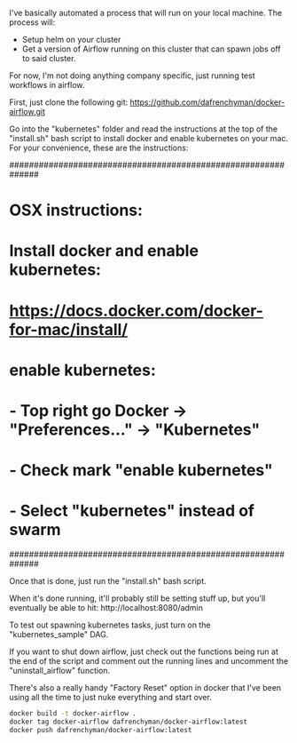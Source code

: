 
I've basically automated a process that will run on your local machine. The process will:

- Setup helm on your cluster
- Get a version of Airflow running on this cluster that can spawn jobs off to said cluster.

For now, I'm not doing anything company specific, just running test workflows in airflow.

First, just clone the following git: https://github.com/dafrenchyman/docker-airflow.git

Go into the "kubernetes" folder and read the instructions at the top of the "install.sh" bash script to install docker and enable kubernetes on your mac. For your convenience, these are the instructions:

##############################################################
# OSX instructions:
# Install docker and enable kubernetes:
#
# https://docs.docker.com/docker-for-mac/install/
#
# enable kubernetes:
# - Top right go Docker -> "Preferences..." -> "Kubernetes"
#   - Check mark "enable kubernetes"
#   - Select "kubernetes" instead of swarm
##############################################################

Once that is done, just run the "install.sh" bash script.

When it's done running, it'll probably still be setting stuff up, but you'll eventually be able to hit: http://localhost:8080/admin

To test out spawning kubernetes tasks, just turn on the "kubernetes_sample" DAG. 

If you want to shut down airflow, just check out the functions being run at the end of the script and comment out the running lines and uncomment the "uninstall_airflow" function.

There's also a really handy "Factory Reset" option in docker that I've been using all the time to just nuke everything and start over.

```bash
docker build -t docker-airflow .
docker tag docker-airflow dafrenchyman/docker-airflow:latest
docker push dafrenchyman/docker-airflow:latest
```